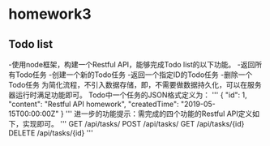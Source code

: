 # homework3 
## Todo list
-使用node框架，构建一个Restful API，能够完成Todo list的以下功能。
-返回所有Todo任务
-创建一个新的Todo任务
-返回一个指定ID的Todo任务
-删除一个Todo任务
为简化流程，不引入数据存储，即，不需要做数据持久化，可以在服务器运行时满足功能即可。 
Todo中一个任务的JSON格式定义为： 
'''
  {
    "id": 1,
    "content": "Restful API homework",
    "createdTime": "2019-05-15T00:00:00Z"
  }
  '''
进一步的功能提示：需完成的四个功能的Restful API定义如下，实现即可。 
'''
GET /api/tasks/ 
POST /api/tasks/ 
GET /api/tasks/{id}
DELETE /api/tasks/{id}
'''
